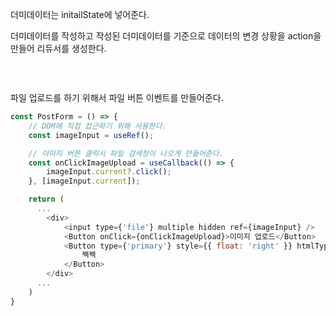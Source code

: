 더미데이터는 initailState에 넣어준다. <br>

더미데이터를 작성하고 작성된 더미데이터를 기준으로 
데이터의 변경 상황을 action을 만들어 리듀서를 생성한다. <br>

```javascript

```

<br>

파일 업로드를 하기 위해서 파일 버튼 이벤트를 만들어준다.

```javascript
const PostForm = () => {
	// DOM에 직접 접근하기 위해 사용한다.
	const imageInput = useRef();

    // 이미지 버튼 클릭시 파일 검색창이 나오게 만들어준다.
	const onClickImageUpload = useCallback(() => {
		imageInput.current?.click();
	}, [imageInput.current]);

	return (
      ...
		<div>
			<input type={'file'} multiple hidden ref={imageInput} />
			<Button onClick={onClickImageUpload}>이미지 업로드</Button>
			<Button type={'primary'} style={{ float: 'right' }} htmlType={'submit'}>
				짹짹
			</Button>
		</div>
      ...
	)	
}



```
